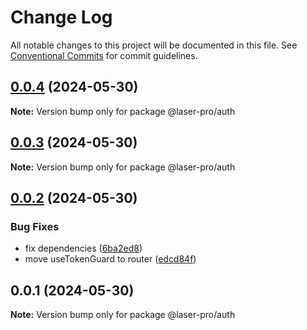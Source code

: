 # Change Log

All notable changes to this project will be documented in this file. See [Conventional Commits](https://conventionalcommits.org) for commit guidelines.

## [0.0.4](https://github.com/laser-ui/laser-pro/compare/v0.0.3...v0.0.4) (2024-05-30)

**Note:** Version bump only for package @laser-pro/auth

## [0.0.3](https://github.com/laser-ui/laser-pro/compare/v0.0.2...v0.0.3) (2024-05-30)

**Note:** Version bump only for package @laser-pro/auth

## [0.0.2](https://github.com/laser-ui/laser-pro/compare/v0.0.1...v0.0.2) (2024-05-30)

### Bug Fixes

- fix dependencies ([6ba2ed8](https://github.com/laser-ui/laser-pro/commit/6ba2ed82b26b6a7888cf8e0bac1b0c33927e8f64))
- move useTokenGuard to router ([edcd84f](https://github.com/laser-ui/laser-pro/commit/edcd84ff08399082b8c51b07eed32c759e3a27ad))

## 0.0.1 (2024-05-30)

**Note:** Version bump only for package @laser-pro/auth
